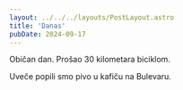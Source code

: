 ```yaml
---
layout: ../../../layouts/PostLayout.astro
title: 'Danas'
pubDate: 2024-09-17
---
```


Običan dan. Prošao 30 kilometara biciklom.

Uveče popili smo pivo u kafiču na Bulevaru.

